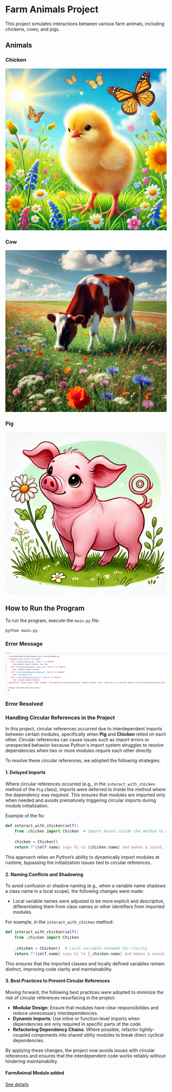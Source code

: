 # Farm Animals Project

This project simulates interactions between various farm animals, including chickens, cows, and pigs.

## Animals

### Chicken
![Chicken](images/chicken.jpeg)


### Cow
![Cow](/images/cow.png)

### Pig
![Pig](images/pig.png)

## How to Run the Program

To run the program, execute the `main.py` file:

```bash
python main.py
```

### Error Message
![Error](images/ErrorMsg.png)

### Error Resolved

### Handling Circular References in the Project

In this project, circular references occurred due to interdependent imports between certain modules, specifically when **Pig** and **Chicken** relied on each other. Circular references can cause issues such as import errors or unexpected behavior because Python's import system struggles to resolve dependencies when two or more modules require each other directly.

To resolve these circular references, we adopted the following strategies:

#### **1. Delayed Imports**
Where circular references occurred (e.g., in the `interact_with_chicken` method of the `Pig` class), imports were deferred to inside the method where the dependency was required. This ensures that modules are imported only when needed and avoids prematurely triggering circular imports during module initialization.

Example of the fix:
```python
def interact_with_chicken(self):
    from .chicken import Chicken  # Import moved inside the method to delay import execution

    chicken = Chicken()
    return f"{self.name} says hi to {chicken.name} and makes a sound: {self.sound()}"
```

This approach relies on Python’s ability to dynamically import modules at runtime, bypassing the initialization issues tied to circular references.

#### **2. Naming Conflicts and Shadowing**
To avoid confusion or shadow naming (e.g., when a variable name shadows a class name in a local scope), the following changes were made:
- Local variable names were adjusted to be more explicit and descriptive, differentiating them from class names or other identifiers from imported modules.

For example, in the `interact_with_chicken` method:
```python
def interact_with_chicken(self):
    from .chicken import Chicken

    _chicken = Chicken()  # Local variable renamed for clarity
    return f"{self.name} says hi to {_chicken.name} and makes a sound: {self.sound()}"
```

This ensures that the imported classes and locally defined variables remain distinct, improving code clarity and maintainability.

#### **3. Best Practices to Prevent Circular References**
Moving forward, the following best practices were adopted to minimize the risk of circular references resurfacing in the project:
- **Modular Design**: Ensure that modules have clear responsibilities and reduce unnecessary interdependencies.
- **Dynamic Imports**: Use inline or function-level imports when dependencies are only required in specific parts of the code.
- **Refactoring Dependency Chains**: Where possible, refactor tightly-coupled components into shared utility modules to break direct cyclical dependencies.

By applying these changes, the project now avoids issues with circular references and ensures that the interdependent code works reliably without hindering maintainability.

#### FarmAnimal Module added

[See details](FarmAnimal.md)